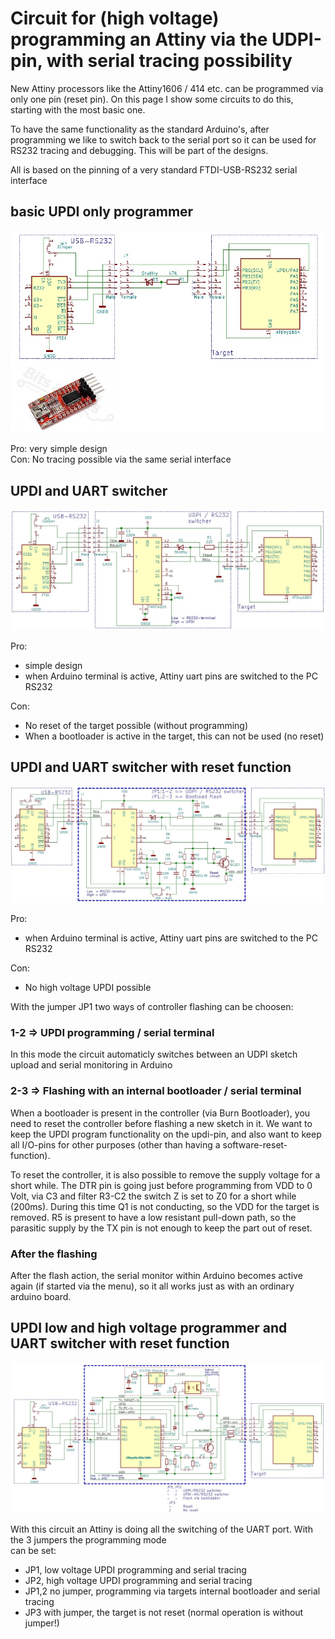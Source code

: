 # Circuit for (high voltage) programming an Attiny via the UDPI-pin, with serial tracing possibility 

New Attiny processors like the Attiny1606 / 414 etc. can be programmed via only one pin (reset pin).
On this page I show some circuits to do this, starting with the most basic one.

To have the same functionality as the standard Arduino's, after programming we like to switch back to the serial port
so it can be used for RS232 tracing and debugging. This will be part of the designs.

All is based on the pinning of a very standard FTDI-USB-RS232 serial interface

## basic UPDI only programmer

![image](UpdiOnly.jpg)

Pro: very simple design<br>
Con: No tracing possible via the same serial interface

## UPDI and UART switcher

![image](UpdiAndSwitcher.jpg)

Pro:
* simple design<br>
* when Arduino terminal is active, Attiny uart pins are switched to the PC RS232

Con:<br>
* No reset of the target possible (without programming)<br>
* When a bootloader is active in the target, this can not be used (no reset)<br>

## UPDI and UART switcher with reset function

![image](UpdiProgrammerSwitcherWithReset.jpg)

Pro:
* when Arduino terminal is active, Attiny uart pins are switched to the PC RS232

Con:
* No high voltage UPDI possible<br>

With the jumper JP1 two ways of controller flashing can be choosen:

### 1-2 => UPDI programming / serial terminal

In this mode the circuit automaticly switches between an UDPI sketch upload and serial monitoring in Arduino

### 2-3 => Flashing with an internal bootloader / serial terminal
When a bootloader is present in the controller (via Burn Bootloader), you need to reset the controller
before flashing a new sketch in it. We want to keep the UPDI program functionality on the updi-pin,
and also want to keep all I/O-pins for other purposes (other than having a software-reset-function).

To reset the controller, it is also possible to remove the supply voltage for a short while.
The DTR pin is going just before programming from VDD to 0 Volt, via C3 and filter R3-C2 the switch Z is set
to Z0 for a short while (200ms). During this time Q1 is not conducting, so the VDD for the target is removed.
R5 is present to have a low resistant pull-down path, so the parasitic supply by the TX pin is not enough
to keep the part out of reset.

### After the flashing
After the flash action, the serial monitor within Arduino becomes active again (if started via the menu),
so it all works just as with an ordinary arduino board.

## UPDI low and high voltage programmer and UART switcher with reset function

![image](HighVoltageUpdiProgrammerSwitcherWithReset.jpg)

With this circuit an Attiny is doing all the switching of the UART port. With the 3 jumpers the programming mode<br>
can be set:
* JP1, low voltage UPDI programming and serial tracing
* JP2, high voltage UPDI programming and serial tracing
* JP1,2 no jumper, programming via targets internal bootloader and serial tracing
* JP3 with jumper, the target is not reset (normal operation is without jumper!)

 
